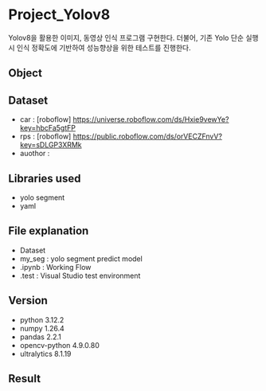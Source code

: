 # Project_Yolov8
Yolov8을 활용한 이미지, 동영상 인식 프로그램 구현한다.
더불어, 기존 Yolo 단순 실행 시 인식 정확도에 기반하여 성능향상을 위한 테스트를 진행한다.  

## Object

## Dataset
- car : [roboflow] https://universe.roboflow.com/ds/Hxie9vewYe?key=hbcFa5gtFP
- rps : [roboflow] https://public.roboflow.com/ds/orVECZFnvV?key=sDLGP3XRMk
- auothor : 

## Libraries used
- yolo segment
- yaml

## File explanation

- Dataset
- my_seg : yolo segment predict model
- .ipynb : Working Flow
- .test : Visual Studio test environment

## Version

- python 3.12.2
- numpy 1.26.4
- pandas 2.2.1
- opencv-python 4.9.0.80
- ultralytics 8.1.19

## Result
